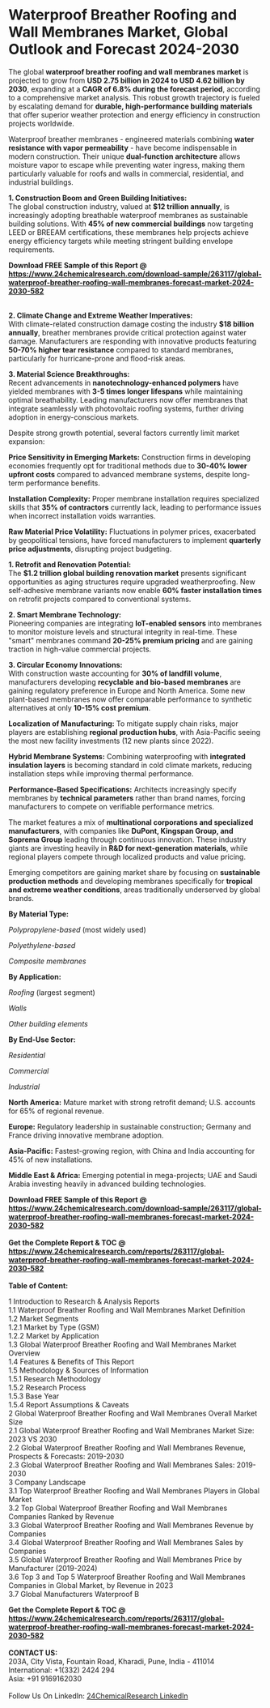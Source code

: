 <h1>Waterproof Breather Roofing and Wall Membranes Market, Global Outlook and Forecast 2024-2030</h1><p>The global <strong>waterproof breather roofing and wall membranes market</strong> is projected to grow from <strong>USD 2.75 billion in 2024 to USD 4.62 billion by 2030</strong>, expanding at a <strong>CAGR of 6.8% during the forecast period</strong>, according to a comprehensive market analysis. This robust growth trajectory is fueled by escalating demand for <strong>durable, high-performance building materials</strong> that offer superior weather protection and energy efficiency in construction projects worldwide.</p><p>Waterproof breather membranes - engineered materials combining <strong>water resistance with vapor permeability</strong> - have become indispensable in modern construction. Their unique <strong>dual-function architecture</strong> allows moisture vapor to escape while preventing water ingress, making them particularly valuable for roofs and walls in commercial, residential, and industrial buildings.</p><p><strong>1. Construction Boom and Green Building Initiatives:</strong><br>
The global construction industry, valued at <strong>$12 trillion annually</strong>, is increasingly adopting breathable waterproof membranes as sustainable building solutions. With <strong>45% of new commercial buildings</strong> now targeting LEED or BREEAM certifications, these membranes help projects achieve energy efficiency targets while meeting stringent building envelope requirements.</p><div><b>Download FREE Sample of this Report @ 
            <a href="https://www.24chemicalresearch.com/download-sample/263117/global-waterproof-breather-roofing-wall-membranes-forecast-market-2024-2030-582">
            https://www.24chemicalresearch.com/download-sample/263117/global-waterproof-breather-roofing-wall-membranes-forecast-market-2024-2030-582</a></b></div><br><p><strong>2. Climate Change and Extreme Weather Imperatives:</strong><br>
With climate-related construction damage costing the industry <strong>$18 billion annually</strong>, breather membranes provide critical protection against water damage. Manufacturers are responding with innovative products featuring <strong>50-70% higher tear resistance</strong> compared to standard membranes, particularly for hurricane-prone and flood-risk areas.</p><p><strong>3. Material Science Breakthroughs:</strong><br>
Recent advancements in <strong>nanotechnology-enhanced polymers</strong> have yielded membranes with <strong>3-5 times longer lifespans</strong> while maintaining optimal breathability. Leading manufacturers now offer membranes that integrate seamlessly with photovoltaic roofing systems, further driving adoption in energy-conscious markets.</p><p>Despite strong growth potential, several factors currently limit market expansion:</p><p><strong>Price Sensitivity in Emerging Markets:</strong> Construction firms in developing economies frequently opt for traditional methods due to <strong>30-40% lower upfront costs</strong> compared to advanced membrane systems, despite long-term performance benefits.</p><p><strong>Installation Complexity:</strong> Proper membrane installation requires specialized skills that <strong>35% of contractors</strong> currently lack, leading to performance issues when incorrect installation voids warranties.</p><p><strong>Raw Material Price Volatility:</strong> Fluctuations in polymer prices, exacerbated by geopolitical tensions, have forced manufacturers to implement <strong>quarterly price adjustments</strong>, disrupting project budgeting.</p><p><strong>1. Retrofit and Renovation Potential:</strong><br>
The <strong>$1.2 trillion global building renovation market</strong> presents significant opportunities as aging structures require upgraded weatherproofing. New self-adhesive membrane variants now enable <strong>60% faster installation times</strong> on retrofit projects compared to conventional systems.</p><p><strong>2. Smart Membrane Technology:</strong><br>
Pioneering companies are integrating <strong>IoT-enabled sensors</strong> into membranes to monitor moisture levels and structural integrity in real-time. These "smart" membranes command <strong>20-25% premium pricing</strong> and are gaining traction in high-value commercial projects.</p><p><strong>3. Circular Economy Innovations:</strong><br>
With construction waste accounting for <strong>30% of landfill volume</strong>, manufacturers developing <strong>recyclable and bio-based membranes</strong> are gaining regulatory preference in Europe and North America. Some new plant-based membranes now offer comparable performance to synthetic alternatives at only <strong>10-15% cost premium</strong>.</p><p><strong>Localization of Manufacturing:</strong> To mitigate supply chain risks, major players are establishing <strong>regional production hubs</strong>, with Asia-Pacific seeing the most new facility investments (12 new plants since 2022).</p><p><strong>Hybrid Membrane Systems:</strong> Combining waterproofing with <strong>integrated insulation layers</strong> is becoming standard in cold climate markets, reducing installation steps while improving thermal performance.</p><p><strong>Performance-Based Specifications:</strong> Architects increasingly specify membranes by <strong>technical parameters</strong> rather than brand names, forcing manufacturers to compete on verifiable performance metrics.</p><p>The market features a mix of <strong>multinational corporations and specialized manufacturers</strong>, with companies like <strong>DuPont, Kingspan Group, and Soprema Group</strong> leading through continuous innovation. These industry giants are investing heavily in <strong>R&amp;D for next-generation materials</strong>, while regional players compete through localized products and value pricing.</p><p>Emerging competitors are gaining market share by focusing on <strong>sustainable production methods</strong> and developing membranes specifically for <strong>tropical and extreme weather conditions</strong>, areas traditionally underserved by global brands.</p><p><strong>By Material Type:</strong></p><p><em>Polypropylene-based</em> (most widely used)</p><p><em>Polyethylene-based</em></p><p><em>Composite membranes</em></p><p><strong>By Application:</strong></p><p><em>Roofing</em> (largest segment)</p><p><em>Walls</em></p><p><em>Other building elements</em></p><p><strong>By End-Use Sector:</strong></p><p><em>Residential</em></p><p><em>Commercial</em></p><p><em>Industrial</em></p><p><strong>North America:</strong> Mature market with strong retrofit demand; U.S. accounts for 65% of regional revenue.</p><p><strong>Europe:</strong> Regulatory leadership in sustainable construction; Germany and France driving innovative membrane adoption.</p><p><strong>Asia-Pacific:</strong> Fastest-growing region, with China and India accounting for 45% of new installations.</p><p><strong>Middle East &amp; Africa:</strong> Emerging potential in mega-projects; UAE and Saudi Arabia investing heavily in advanced building technologies.</p><div><b>Download FREE Sample of this Report @ 
            <a href="https://www.24chemicalresearch.com/download-sample/263117/global-waterproof-breather-roofing-wall-membranes-forecast-market-2024-2030-582">
            https://www.24chemicalresearch.com/download-sample/263117/global-waterproof-breather-roofing-wall-membranes-forecast-market-2024-2030-582</a></b></div><br><div><b>Get the Complete Report & TOC @ 
            <a href="https://www.24chemicalresearch.com/reports/263117/global-waterproof-breather-roofing-wall-membranes-forecast-market-2024-2030-582">
            https://www.24chemicalresearch.com/reports/263117/global-waterproof-breather-roofing-wall-membranes-forecast-market-2024-2030-582</a></b></div><br>
            <b>Table of Content:</b><p>1 Introduction to Research & Analysis Reports<br />
    1.1 Waterproof Breather Roofing and Wall Membranes Market Definition<br />
    1.2 Market Segments<br />
        1.2.1 Market by Type (GSM)<br />
        1.2.2 Market by Application<br />
    1.3 Global Waterproof Breather Roofing and Wall Membranes Market Overview<br />
    1.4 Features & Benefits of This Report<br />
    1.5 Methodology & Sources of Information<br />
        1.5.1 Research Methodology<br />
        1.5.2 Research Process<br />
        1.5.3 Base Year<br />
        1.5.4 Report Assumptions & Caveats<br />
2 Global Waterproof Breather Roofing and Wall Membranes Overall Market Size<br />
    2.1 Global Waterproof Breather Roofing and Wall Membranes Market Size: 2023 VS 2030<br />
    2.2 Global Waterproof Breather Roofing and Wall Membranes Revenue, Prospects & Forecasts: 2019-2030<br />
    2.3 Global Waterproof Breather Roofing and Wall Membranes Sales: 2019-2030<br />
3 Company Landscape<br />
    3.1 Top Waterproof Breather Roofing and Wall Membranes Players in Global Market<br />
    3.2 Top Global Waterproof Breather Roofing and Wall Membranes Companies Ranked by Revenue<br />
    3.3 Global Waterproof Breather Roofing and Wall Membranes Revenue by Companies<br />
    3.4 Global Waterproof Breather Roofing and Wall Membranes Sales by Companies<br />
    3.5 Global Waterproof Breather Roofing and Wall Membranes Price by Manufacturer (2019-2024)<br />
    3.6 Top 3 and Top 5 Waterproof Breather Roofing and Wall Membranes Companies in Global Market, by Revenue in 2023<br />
    3.7 Global Manufacturers Waterproof B</p><div><b>Get the Complete Report & TOC @ 
            <a href="https://www.24chemicalresearch.com/reports/263117/global-waterproof-breather-roofing-wall-membranes-forecast-market-2024-2030-582">
            https://www.24chemicalresearch.com/reports/263117/global-waterproof-breather-roofing-wall-membranes-forecast-market-2024-2030-582</a></b></div><br><b>CONTACT US:</b><br>
            203A, City Vista, Fountain Road, Kharadi, Pune, India - 411014<br>
            International: +1(332) 2424 294<br>
            Asia: +91 9169162030 <br><br>
            Follow Us On LinkedIn: <a href="https://www.linkedin.com/company/24chemicalresearch/">24ChemicalResearch LinkedIn</a>